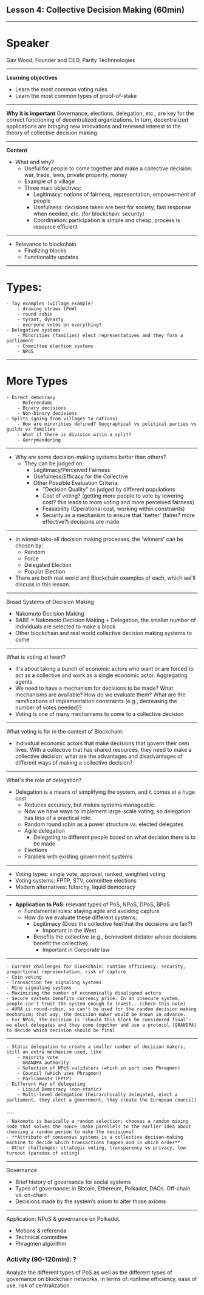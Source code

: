 ## Lesson 4: Collective Decision Making (60min)

---

# Speaker

Gav Wood, Founder and CEO, Parity Technnologies

---

**Learning objectives**

- Learn the most common voting rules
- Learn the most common types of proof-of-stake

---

**Why it is important**
Governance, elections, delegation, etc., are key for the correct functioning of decentralized organizations. In turn, decentralized applications are bringing new innovations and renewed interest to the theory of collective decision making.

---

**Content**

- What and why?
  - Useful for people to come together and make a collective decision: war, trade, laws, private property, money
  - Example of a village
  - Three main objectives:
    - Legitimacy: notions of fairness, representation, empowerment of people
    - Usefulness: decisions taken are best for society, fast response when needed, etc. (for blockchain: security)
    - Coordination: participation is simple and cheap, process is resource efficient

---

- Relevance to blockchain
  - Finalizing blocks
  - Functionality updates

---

# Types:

    - Toy examples (village example)
        - drawing straws (PoW)
        - round robin
        - tyrant, dynasty
        - everyone votes on everything?
    - Delegative systems
        - Minorities (families) elect representatives and they form a parliament
        - Committee election systems
        - NPoS

---

# More Types

    - Direct democracy
        - Referendums
        - Binary decisions
        - Non-binary decisions
    - Splits (going from villages to nations)
        - How are minorities defined? Geographical vs political parties vs guilds vs families
        - What if there is division witin a split?
        - Gerrymandering

---

- Why are some decision-making systems better than others?
  - They can be judged on:
    - Legitimacy/Perceived Fairness
    - Usefulness/Efficacy for the Collective
    - Other Possible Evaluation Criteria:
      - "Decision Quality" as judged by different populations
      - Cost of voting? (getting more people to vote by lowering cost? this leads to more voting and more perceived fairness)
      - Feasability (Operational cost, working within constraints)
      - Security as a mechanism to ensure that 'better' (fairer? more effective?) decisions are made

---

- In winner-take-all decision making processes, the 'winners' can be chosen by:
  - Random
  - Force
  - Delegated Election
  - Popular Election
- There are both real world and Blockchain examples of each, which we'll discuss in this lesson.

---

Broad Systems of Decision Making

- Nakomoto Decision Making
- BABE = Nakomoto Decision Making + Delegation, the smaller number of individuals are selected to make a block
- Other blockchain and real world collective decision making systems to come

---

What is voting at heart?

- It's about taking a bunch of economic actors who want or are forced to act as a collective and work as a single economic actor. Aggregating agents.
- We need to have a mechanism for decisions to be made? What mechanisms are available? How do we evaluate them? What are the ramifications of implementation constraints (e.g., decreasing the number of votes needed)?
- Voting is one of many mechanisms to come to a collective decision

---

What voting is for in the context of Blockchain:

- Individual economic actors that make decisions that govern their own lives. With a collective that has shared resources, they need to make a collective decision; what are the advantages and disadvantages of different ways of making a collective decision?

---

What's the role of delegation?

- Delegation is a means of simplifying the system, and it comes at a huge cost
  - Reduces accuracy, but makes systems manageable.
  - Now we have ways to implement large-scale voting, so delegation has less of a practical role.
  - Random round robin as a power structure vs. elected delegates
  - Agile delegation
    - Delegating to different people based on what decision there is to be made
  - Elections
  - Parallels with existing government systems

---

- Voting types: single vote, approval, ranked, weighted voting
- Voting systems: FPTP, STV, committee elections
- Modern alternatives: futarchy, liquid democracy

---

- **Application to PoS**: relevant types of PoS, NPoS, DPoS, BPoS
  - Fundamental rules: staying agile and avoiding capture
  - How do we evaluate these different systems;
    - Legitimacy (Does the collective feel that the decisions are fair?)
      - Important in the West
    - Benefits the collective (e.g., benevolent dictator whose decisions benefit the collective)
      - Important in Corporate law

---

    - Current challenges for blockchain: runtime efficiency, security, proportional representation, risk of capture
    - Coin voting
    - Transaction fee signaling systems
    - Mine signaling systems
    - Maximizing the number of economically disaligned actors
    - Secure systems benefits currency price. In an insecure system, people can't trust the system enough to invest...(check this note)
    - AURA is round-robin, so can't be used for the random decision making mechanism; that way, the decision maker would be known in advance.
    - For NPoS, the decision is 'should this block be considered final'- we elect delegates and they come together and use a protocol (GRANDPA) to decide which decision should be final

---

    - Static delegation to create a smaller number of decision makers, still an extra mechanism used, like
        - majority vote
        - GRANDPA authority
        - Selection of NPoS validators (which in part uses Phragmen)
        - Council (which uses Phragmen)
        - Parliaments (FPTP)
    - Different Way of delegating
        - Liquid Democracy (non-static)
        - Multi-level delegation (heirarchically delegated, elect a parliament, they elect a government, they create the European council)

    ___

    - Nakomoto is basically a random selection; chooses a random mining node that solves the nonce (make parellels to the earlier idea about choosing a random person to make the decisions)
    - **Attribute of consensus systems is a collective decison-making machine to decide which transactions happen and in which order**
    - Other challenges: strategic voting, transparency vs privacy, low turnout (paradox of voting)

---

Governance

- Brief history of governance for social systems
- Types of governance: in Bitcoin, Ethereum, Polkadot, DAOs. Off-chain vs. on-chain.
- Decisions made by the system’s axiom to alter those axioms

---

Application: NPoS & governance on Polkadot.

- Motions & referenda
- Technical committee
- Phragmen algorithm

### Activity (90-120min): ?

Analyze the different types of PoS as well as the different types of governance on blockchain networks, in terms of: runtime efficiency, ease of use, risk of centralization
